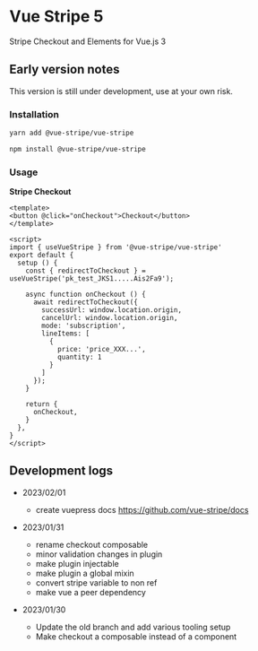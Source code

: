 # Vue Stripe 5

Stripe Checkout and Elements for Vue.js 3

## Early version notes

This version is still under development, use at your own risk.

### Installation 

```sh
yarn add @vue-stripe/vue-stripe
```

```sh
npm install @vue-stripe/vue-stripe
```

### Usage

**Stripe Checkout**

```vue
<template>
<button @click="onCheckout">Checkout</button>
</template>

<script>
import { useVueStripe } from '@vue-stripe/vue-stripe'
export default {
  setup () {
    const { redirectToCheckout } = useVueStripe('pk_test_JKS1.....Ais2Fa9');

    async function onCheckout () {
      await redirectToCheckout({ 
        successUrl: window.location.origin,
        cancelUrl: window.location.origin,
        mode: 'subscription',
        lineItems: [
          {
            price: 'price_XXX...',
            quantity: 1
          }
        ]  
      });
    }

    return {
      onCheckout,
    }
  },
}
</script>
```

## Development logs
- 2023/02/01
  - create vuepress docs https://github.com/vue-stripe/docs

- 2023/01/31
  - rename checkout composable
  - minor validation changes in plugin
  - make plugin injectable
  - make plugin a global mixin
  - convert stripe variable to non ref
  - make vue a peer dependency

- 2023/01/30
  - Update the old branch and add various tooling setup
  - Make checkout a composable instead of a component

